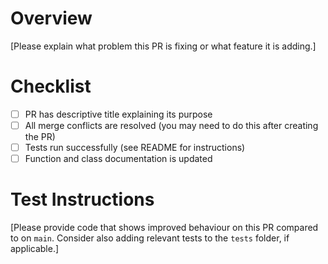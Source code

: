 # Overview

[Please explain what problem this PR is fixing or what feature it is adding.]

# Checklist

- [ ] PR has descriptive title explaining its purpose
- [ ] All merge conflicts are resolved (you may need to do this after creating the PR)
- [ ] Tests run successfully (see README for instructions)
- [ ] Function and class documentation is updated

# Test Instructions

[Please provide code that shows improved behaviour on this PR compared to on `main`. Consider also adding relevant tests to the `tests` folder, if applicable.]
